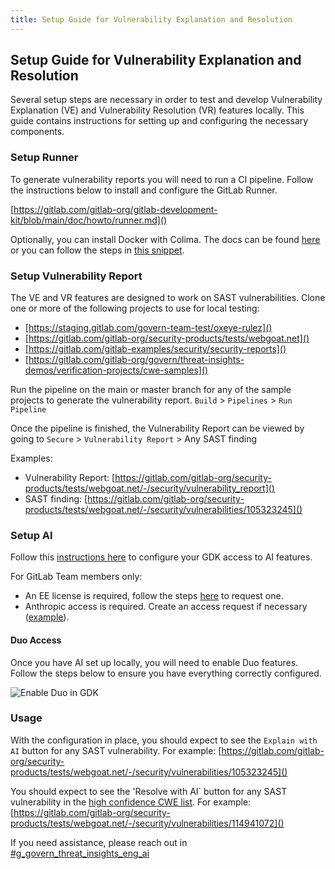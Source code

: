 ```yaml
---
title: Setup Guide for Vulnerability Explanation and Resolution
---
```


## Setup Guide for Vulnerability Explanation and Resolution

Several setup steps are necessary in order to test and develop Vulnerability Explanation (VE) and Vulnerability Resolution (VR) features locally. This guide contains instructions for setting up and configuring the necessary components.

### Setup Runner

To generate vulnerability reports you will need to run a CI pipeline. Follow the instructions below to install and configure the GitLab Runner.

[https://gitlab.com/gitlab-org/gitlab-development-kit/blob/main/doc/howto/runner.md]()

Optionally, you can install Docker with Colima. The docs can be found [here](https://gitlab.com/gitlab-org/gitlab-development-kit/-/blob/main/doc/howto/runner.md) or you can follow the steps in [this snippet](https://gitlab.com/-/snippets/2259133).

### Setup Vulnerability Report

The VE and VR features are designed to work on SAST vulnerabilities. Clone one or more of the following projects to use for local testing:

* [https://staging.gitlab.com/govern-team-test/oxeye-rulez]()
* [https://gitlab.com/gitlab-org/security-products/tests/webgoat.net]()
* [https://gitlab.com/gitlab-examples/security/security-reports]()
* [https://gitlab.com/gitlab-org/govern/threat-insights-demos/verification-projects/cwe-samples]()

Run the pipeline on the main or master branch for any of the sample projects to generate the vulnerability report. `Build` > `Pipelines` > `Run Pipeline`

Once the pipeline is finished, the Vulnerability Report can be viewed by going to `Secure` > `Vulnerability Report` > Any SAST finding

Examples:

* Vulnerability Report: [https://gitlab.com/gitlab-org/security-products/tests/webgoat.net/-/security/vulnerability_report]()
* SAST finding: [https://gitlab.com/gitlab-org/security-products/tests/webgoat.net/-/security/vulnerabilities/105323245]()

### Setup AI

Follow this [instructions here](https://gitlab.com/gitlab-org/security-products/tests/webgoat.net/-/security/vulnerabilities/105323245) to configure your GDK access to AI features. 

For GitLab Team members only:

* An EE license is required, follow the steps [here](https://docs.gitlab.com/ee/development/ai_features/#required-setup-licenses-in-gitlab-rails) to request one.
* Anthropic access is required. Create an access request if necessary ([example](https://gitlab.com/gitlab-com/team-member-epics/access-requests/-/issues/29415)).

#### Duo Access

Once you have AI set up locally, you will need to enable Duo features. Follow the steps below to ensure you have everything correctly configured.

![Enable Duo in GDK](/handbook/engineering/development/sec/govern/threat-insights/enable_duo_gdk.png)

### Usage

With the configuration in place, you should expect to see the `Explain with AI` button for any SAST vulnerability. For example: [https://gitlab.com/gitlab-org/security-products/tests/webgoat.net/-/security/vulnerabilities/105323245]()

You should expect to see the 'Resolve with AI` button for any SAST vulnerability in the [high confidence CWE list](https://gitlab.com/gitlab-org/gitlab/-/blob/master/ee/app/models/vulnerabilities/finding.rb#L25-69). For example: [https://gitlab.com/gitlab-org/security-products/tests/webgoat.net/-/security/vulnerabilities/114941072]()


If you need assistance, please reach out in [#g_govern_threat_insights_eng_ai](https://gitlab.enterprise.slack.com/archives/C07KSUHD09E)